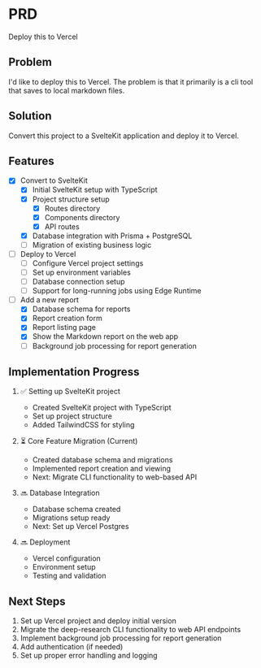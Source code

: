 # PRD

Deploy this to Vercel

## Problem

I'd like to deploy this to Vercel. The problem is that it primarily is a cli tool that saves to local markdown files.

## Solution

Convert this project to a SvelteKit application and deploy it to Vercel.

## Features

- [x] Convert to SvelteKit
  - [x] Initial SvelteKit setup with TypeScript
  - [x] Project structure setup
    - [x] Routes directory
    - [x] Components directory
    - [x] API routes
  - [x] Database integration with Prisma + PostgreSQL
  - [ ] Migration of existing business logic
- [ ] Deploy to Vercel
  - [ ] Configure Vercel project settings
  - [ ] Set up environment variables
  - [ ] Database connection setup
  - [ ] Support for long-running jobs using Edge Runtime
- [ ] Add a new report
  - [x] Database schema for reports
  - [x] Report creation form
  - [x] Report listing page
  - [x] Show the Markdown report on the web app
  - [ ] Background job processing for report generation

## Implementation Progress

1. ✅ Setting up SvelteKit project
   - Created SvelteKit project with TypeScript
   - Set up project structure
   - Added TailwindCSS for styling

2. ⏳ Core Feature Migration (Current)
   - Created database schema and migrations
   - Implemented report creation and viewing
   - Next: Migrate CLI functionality to web-based API

3. 🔜 Database Integration
   - Database schema created
   - Migrations setup ready
   - Next: Set up Vercel Postgres

4. 🔜 Deployment
   - Vercel configuration
   - Environment setup
   - Testing and validation

## Next Steps
1. Set up Vercel project and deploy initial version
2. Migrate the deep-research CLI functionality to web API endpoints
3. Implement background job processing for report generation
4. Add authentication (if needed)
5. Set up proper error handling and logging
